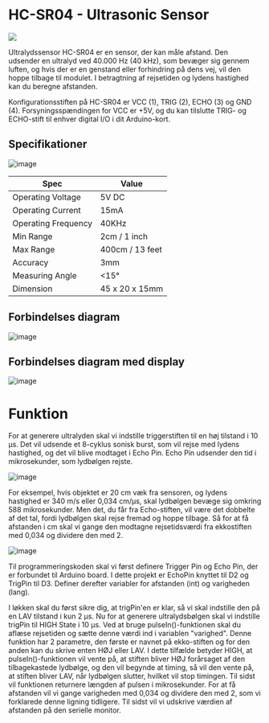# HC-SR04 - Ultrasonic Sensor

<img src="https://howtomechatronics.com/wp-content/uploads/2015/07/Ultrasonic-Sensor-HC-SR04-and-Arduino-Complete-Guide-2-768x432.jpg?ezimgfmt=ng%3Awebp%2Fngcb2" />

Ultralydssensor HC-SR04 er en sensor, der kan måle afstand. Den udsender en ultralyd ved 40.000 Hz (40 kHz), som bevæger sig gennem luften, og hvis der er en genstand eller forhindring på dens vej, vil den hoppe tilbage til modulet. I betragtning af rejsetiden og lydens hastighed kan du beregne afstanden.

Konfigurationsstiften på HC-SR04 er VCC (1), TRIG (2), ECHO (3) og GND (4). Forsyningsspændingen for VCC er +5V, og du kan tilslutte TRIG- og ECHO-stift til enhver digital I/O i dit Arduino-kort.

## Specifikationer
![image](https://user-images.githubusercontent.com/44589560/159899007-ae43fb3b-ab6a-4b67-955d-44e2f68c9138.png)

| Spec      | Value |
| ----------- | ----------- |
| Operating Voltage      | 5V DC       |
| Operating Current   | 15mA        |
| Operating Frequency   | 40KHz        |
| Min Range   | 2cm / 1 inch        |
| Max Range   | 400cm / 13 feet        |
| Accuracy   | 3mm        |
| Measuring Angle   | <15°        |
| Dimension   | 45 x 20 x 15mm      |

## Forbindelses diagram

![image](https://user-images.githubusercontent.com/44589560/159899137-8d0b5c4d-c3ab-473c-9a66-011866b3d5fa.png)

## Forbindelses diagram med display
![image](https://user-images.githubusercontent.com/44589560/159900422-59245b94-f622-4160-b6ea-f7348b76bdff.png)

# Funktion
For at generere ultralyden skal vi indstille triggerstiften til en høj tilstand i 10 µs. Det vil udsende et 8-cyklus sonisk burst, som vil rejse med lydens hastighed, og det vil blive modtaget i Echo Pin. Echo Pin udsender den tid i mikrosekunder, som lydbølgen rejste.

![image](https://user-images.githubusercontent.com/44589560/159899366-f9403a1b-a197-4f92-adc9-611903a6b51d.png)

For eksempel, hvis objektet er 20 cm væk fra sensoren, og lydens hastighed er 340 m/s eller 0,034 cm/µs, skal lydbølgen bevæge sig omkring 588 mikrosekunder. Men det, du får fra Echo-stiften, vil være det dobbelte af det tal, fordi lydbølgen skal rejse fremad og hoppe tilbage. Så for at få afstanden i cm skal vi gange den modtagne rejsetidsværdi fra ekkostiften med 0,034 og dividere den med 2.

![image](https://user-images.githubusercontent.com/44589560/159899432-4d19153a-cfd5-4925-b112-aa342ee7d7b9.png)

Til programmeringskoden skal vi først definere Trigger Pin og Echo Pin, der er forbundet til Arduino board. I dette projekt er EchoPin knyttet til D2 og TrigPin til D3. Definer derefter variabler for afstanden (int) og varigheden (lang).

I løkken skal du først sikre dig, at trigPin'en er klar, så vi skal indstille den på en LAV tilstand i kun 2 µs. Nu for at generere ultralydsbølgen skal vi indstille trigPin til HIGH State i 10 µs. Ved at bruge pulseIn()-funktionen skal du aflæse rejsetiden og sætte denne værdi ind i variablen "varighed". Denne funktion har 2 parametre, den første er navnet på ekko-stiften og for den anden kan du skrive enten HØJ eller LAV. I dette tilfælde betyder HIGH, at pulseIn()-funktionen vil vente på, at stiften bliver HØJ forårsaget af den tilbagekastede lydbølge, og den vil begynde at timing, så vil den vente på, at stiften bliver LAV, når lydbølgen slutter, hvilket vil stop timingen. Til sidst vil funktionen returnere længden af ​​pulsen i mikrosekunder. For at få afstanden vil vi gange varigheden med 0,034 og dividere den med 2, som vi forklarede denne ligning tidligere. Til sidst vil vi udskrive værdien af ​​afstanden på den serielle monitor.

